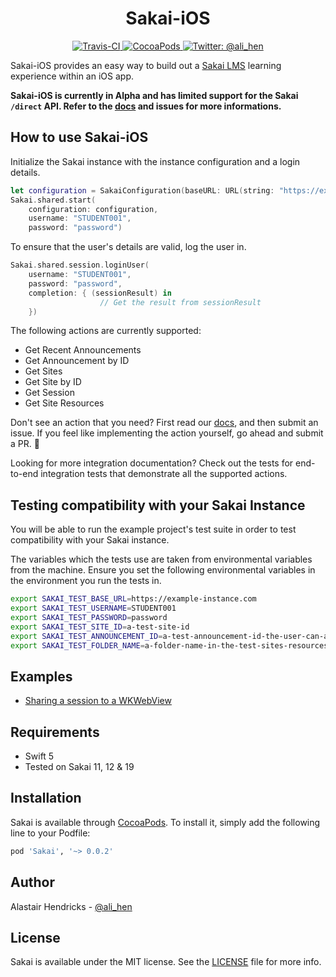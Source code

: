 <h1 align="center">Sakai-iOS</h1>

<p align="center">
    <a href="https://travis-ci.org/github/alihen/Sakai-iOS">
        <img src="https://travis-ci.org/alihen/Sakai-iOS.svg?branch=master" alt="Travis-CI" />
    </a>
    <a href="https://cocoapods.org/pods/Sakai">
        <img src="https://img.shields.io/cocoapods/v/Sakai.svg" alt="CocoaPods" />
    </a>
    <a href="https://twitter.com/ali_hen">
    <img src="https://img.shields.io/badge/contact-@ali_hen-purple.svg?style=flat" alt="Twitter: @ali_hen" />
    </a>
</p>

Sakai-iOS provides an easy way to build out a [Sakai LMS](https://github.com/sakaiproject/sakai) learning experience within an iOS app.

**Sakai-iOS is currently in Alpha and has limited support for the Sakai `/direct` API. Refer to the [docs](docs/VISION.md) and issues for more informations.**

## How to use Sakai-iOS
Initialize the Sakai instance with the instance configuration and a login details.
```swift
let configuration = SakaiConfiguration(baseURL: URL(string: "https://example-sakai.com")!)
Sakai.shared.start(
    configuration: configuration,
    username: "STUDENT001",
    password: "password")
```

To ensure that the user's details are valid, log the user in.
```swift
Sakai.shared.session.loginUser(
    username: "STUDENT001", 
    password: "password", 
    completion: { (sessionResult) in
                    // Get the result from sessionResult
    })
```

The following actions are currently supported:
- Get Recent Announcements
- Get Announcement by ID
- Get Sites
- Get Site by ID
- Get Session
- Get Site Resources

Don't see an action that you need? First read our [docs](docs/VISION.md), and then submit an issue. If you feel like implementing the action yourself, go ahead and submit a PR. 🎉

Looking for more integration documentation? Check out the tests for end-to-end integration tests that demonstrate all the supported actions.

## Testing compatibility with your Sakai Instance

You will be able to run the example project's test suite in order to test compatibility with your Sakai instance.

The variables which the tests use are taken from environmental variables from the machine. Ensure you set the following environmental variables in the environment you run the tests in.

```bash
export SAKAI_TEST_BASE_URL=https://example-instance.com
export SAKAI_TEST_USERNAME=STUDENT001
export SAKAI_TEST_PASSWORD=password
export SAKAI_TEST_SITE_ID=a-test-site-id
export SAKAI_TEST_ANNOUNCEMENT_ID=a-test-announcement-id-the-user-can-access
export SAKAI_TEST_FOLDER_NAME=a-folder-name-in-the-test-sites-resources
```

## Examples

- [Sharing a session to a WKWebView](docs/sessions.md)

## Requirements

- Swift 5
- Tested on Sakai 11, 12 & 19

## Installation

Sakai is available through [CocoaPods](https://cocoapods.org). To install
it, simply add the following line to your Podfile:

```ruby
pod 'Sakai', '~> 0.0.2'
```

## Author

Alastair Hendricks - [@ali_hen](https://twitter.com/ali_hen)

## License

Sakai is available under the MIT license. See the [LICENSE](LICENSE) file for more info.

